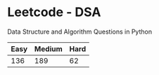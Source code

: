 # Leetcode - DSA

Data Structure and Algorithm Questions in Python

| Easy   |  Medium  | Hard |
|--------|----------|------|
|   136  |    189   |  62  |
